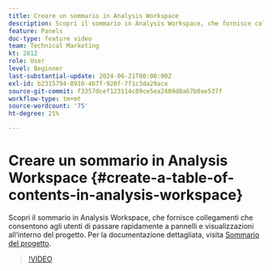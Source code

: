 ```yaml
---
title: Creare un sommario in Analysis Workspace
description: Scopri il sommario in Analysis Workspace, che fornisce collegamenti che consentono agli utenti di passare rapidamente a pannelli e visualizzazioni all’interno del progetto.
feature: Panels
doc-type: feature video
team: Technical Marketing
kt: 2812
role: User
level: Beginner
last-substantial-update: 2024-06-21T00:00:00Z
exl-id: b2315794-8910-4b7f-920f-7f1c3da29ace
source-git-commit: f3357dcef123114c89ce5ea2409d8a67b0ae537f
workflow-type: tm+mt
source-wordcount: '75'
ht-degree: 21%

---
```


# Creare un sommario in Analysis Workspace {#create-a-table-of-contents-in-analysis-workspace}

Scopri il sommario in Analysis Workspace, che fornisce collegamenti che consentono agli utenti di passare rapidamente a pannelli e visualizzazioni all’interno del progetto. Per la documentazione dettagliata, visita [Sommario del progetto](https://experienceleague.adobe.com/it/docs/analytics/analyze/analysis-workspace/build-workspace-project/project-table-of-contents).

>[!VIDEO](https://video.tv.adobe.com/v/328248/?quality=12&learn=on&captions=ita)
